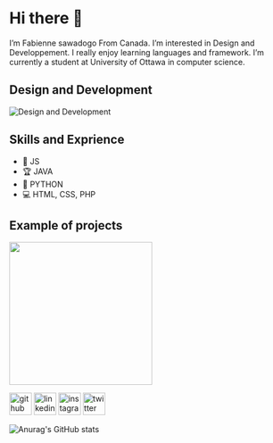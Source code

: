 # Hi there 👋
 I’m Fabienne sawadogo From Canada. I’m interested in Design and Developpement. I really enjoy learning languages and framework. I’m currently a student at University of Ottawa in computer science.
## Design and Development 
![Design and Development ](https://www.digitaland.tv/wp-content/uploads/2016/03/banner_developer-.jpg)

## Skills and Exprience
* 📱 JS
* 🏆 JAVA
* 🐍 PYTHON
* 💻 HTML, CSS, PHP

## Example of projects
<img src= "https://makeagif.com/gif/-bRRwO7?origin=category&source=weird-gifs&order=today&page=1&position=22" width="256" height="" /> 


[<img src='https://cdn.jsdelivr.net/npm/simple-icons@3.0.1/icons/github.svg' alt='github' height='40'>](https://github.com/fabienne-lab)  [<img src='https://cdn.jsdelivr.net/npm/simple-icons@3.0.1/icons/linkedin.svg' alt='linkedin' height='40'>](https://www.linkedin.com/in/marie-fabienne-sawadogo/)  [<img src='https://cdn.jsdelivr.net/npm/simple-icons@3.0.1/icons/instagram.svg' alt='instagram' height='40'>](https://www.instagram.com/fabienne_sawadogo/)  [<img src='https://cdn.jsdelivr.net/npm/simple-icons@3.0.1/icons/twitter.svg' alt='twitter' height='40'>](https://twitter.com/Fabiee9)  

![Anurag's GitHub stats](https://github-readme-stats.vercel.app/api?username=fabienne-lab&show_icons=true&theme=radical)

<!---
fabienne-lab/fabienne-lab is a ✨ special ✨ repository because its `README.md` (this file) appears on your GitHub profile.
You can click the Preview link to take a look at your changes.
--->
